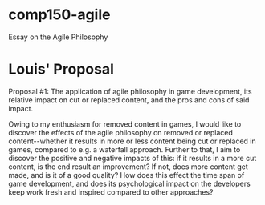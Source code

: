 # comp150-agile
Essay on the Agile Philosophy

# Louis' Proposal
Proposal \#1: The application of agile philosophy in game development, its relative impact on cut or replaced content, and the pros and cons of said impact.

Owing to my enthusiasm for removed content in games, I would like to discover the effects of the agile philosophy on removed or replaced content--whether it results in more or less content being cut or replaced in games, compared to e.g. a waterfall approach. Further to that, I aim to discover the positive and negative impacts of this: if it results in a more cut content, is the end result an improvement? If not, does more content get made, and is it of a good quality? How does this effect the time span of game development, and does its psychological impact on the developers keep work fresh and inspired compared to other approaches?

